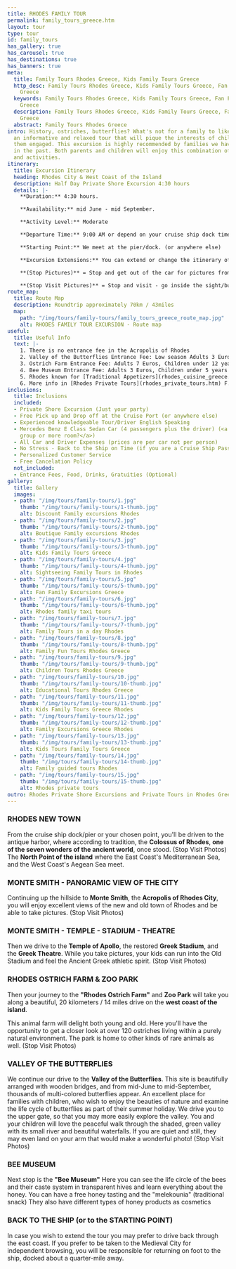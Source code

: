 ```yaml
---
title: RHODES FAMILY TOUR
permalink: family_tours_greece.htm
layout: tour
type: tour
id: family_tours
has_gallery: true
has_carousel: true
has_destinations: true
has_banners: true
meta:
  title: Family Tours Rhodes Greece, Kids Family Tours Greece
  http_desc: Family Tours Rhodes Greece, Kids Family Tours Greece, Fan Family Excursions
    Greece
  keywords: Family Tours Rhodes Greece, Kids Family Tours Greece, Fan Family Excursions
    Greece
  description: Family Tours Rhodes Greece, Kids Family Tours Greece, Fan Family Excursions
    Greece
  abstract: Family Tours Rhodes Greece
intro: History, ostriches, butterflies? What's not for a family to like? We have designed
  an informative and relaxed tour that will pique the interests of children and keep
  them engaged. This excursion is highly recommended by families we have escorted
  in the past. Both parents and children will enjoy this combination of attractions
  and activities.
itinerary:
  title: Excursion Itinerary
  heading: Rhodes City & West Coast of the Island
  description: Half Day Private Shore Excursion 4:30 hours
  details: |-
    **Duration:** 4:30 hours.

    **Availability:** mid June - mid September.

    **Activity Level:** Moderate

    **Departure Time:** 9:00 AM or depend on your cruise ship dock time. If the ship arrives late into port, we’ll adjust our schedules, and the rental time will start from the moment you meet your driver.

    **Starting Point:** We meet at the pier/dock. (or anywhere else)

    **Excursion Extensions:** You can extend or change the itinerary of this private shore excursion as you wish.

    **(Stop Pictures)** = Stop and get out of the car for pictures from outside of the Sight/building

    **(Stop Visit Pictures)** = Stop and visit - go inside the sight/building for pictures
route_map:
  title: Route Map
  description: Roundtrip approximately 70km / 43miles
  map:
    path: "/img/tours/family-tours/family_tours_greece_route_map.jpg"
    alt: RHODES FAMILY TOUR EXCURSION - Route map
useful:
  title: Useful Info
  text: |-
    1. There is no entrance fee in the Acropolis of Rhodes
    2. Valley of the Butterflies Entrance Fee: Low season Adults 3 Euros, High season Adults 5 Euros, Kids under 12 years old free. There is a small cafe, a refreshment kiosk, and a little gift shop.
    3. Ostrich Farm Entrance Fee: Adults 7 Euros, Children under 12 years 4 Euros (Kids under 3 years Free) also has a café and refreshment kiosk, and a gift shop.
    4. Bee Museum Entrance Fee: Adults 3 Euros, Children under 5 years Free, Children between age 6 to 18 1,50 Euros, Students 1,50 Euros, Seniors over 65 years old 1,50 Euros
    5. Rhodes known for [Traditional Appetizers](rhodes_cuisine_greece.htm), desserts, [Wines](wine_tours_greece.htm), the famous handmade [Rhodes Pottery - Ceramics](greek_pottery.htm) and the beautiful [Rhodes Beaches](./rhodes-beach-tour-excursion.htm).
    6. More info in [Rhodes Private Tours](rhodes_private_tours.htm) F.A.Q.
inclusions:
  title: Inclusions
  included:
  - Private Shore Excursion (Just your party)
  - Free Pick up and Drop off at the Cruise Port (or anywhere else)
  - Experienced knowledgeable Tour/Driver English Speaking
  - Mercedes Benz E Class Sedan Car (4 passengers plus the driver) (<a href="groups.htm">bigger
    group or more room?</a>)
  - All Car and Driver Expenses (prices are per car not per person)
  - No Stress - Back to the Ship on Time (if you are a Cruise Ship Passenger)
  - Personalized Customer Service
  - Free Cancelation Policy
  not_included:
  - Entrance Fees, Food, Drinks, Gratuities (Optional)
gallery:
  title: Gallery
  images:
  - path: "/img/tours/family-tours/1.jpg"
    thumb: "/img/tours/family-tours/1-thumb.jpg"
    alt: Discount Family excursions Rhodes
  - path: "/img/tours/family-tours/2.jpg"
    thumb: "/img/tours/family-tours/2-thumb.jpg"
    alt: Boutique Family excursions Rhodes
  - path: "/img/tours/family-tours/3.jpg"
    thumb: "/img/tours/family-tours/3-thumb.jpg"
    alt: Kids Family Tours Greece
  - path: "/img/tours/family-tours/4.jpg"
    thumb: "/img/tours/family-tours/4-thumb.jpg"
    alt: Sightseeing Family Tours in Rhodes
  - path: "/img/tours/family-tours/5.jpg"
    thumb: "/img/tours/family-tours/5-thumb.jpg"
    alt: Fan Family Excursions Greece
  - path: "/img/tours/family-tours/6.jpg"
    thumb: "/img/tours/family-tours/6-thumb.jpg"
    alt: Rhodes family taxi tours
  - path: "/img/tours/family-tours/7.jpg"
    thumb: "/img/tours/family-tours/7-thumb.jpg"
    alt: Family Tours in a day Rhodes
  - path: "/img/tours/family-tours/8.jpg"
    thumb: "/img/tours/family-tours/8-thumb.jpg"
    alt: Family Fun Tours Rhodes Greece
  - path: "/img/tours/family-tours/9.jpg"
    thumb: "/img/tours/family-tours/9-thumb.jpg"
    alt: Children Tours Rhodes Greece
  - path: "/img/tours/family-tours/10.jpg"
    thumb: "/img/tours/family-tours/10-thumb.jpg"
    alt: Educational Tours Rhodes Greece
  - path: "/img/tours/family-tours/11.jpg"
    thumb: "/img/tours/family-tours/11-thumb.jpg"
    alt: Kids Family Tours Greece Rhodes
  - path: "/img/tours/family-tours/12.jpg"
    thumb: "/img/tours/family-tours/12-thumb.jpg"
    alt: Family Excursions Greece Rhodes
  - path: "/img/tours/family-tours/13.jpg"
    thumb: "/img/tours/family-tours/13-thumb.jpg"
    alt: Kids Tours Family Tours Greece
  - path: "/img/tours/family-tours/14.jpg"
    thumb: "/img/tours/family-tours/14-thumb.jpg"
    alt: Family guided tours Rhodes
  - path: "/img/tours/family-tours/15.jpg"
    thumb: "/img/tours/family-tours/15-thumb.jpg"
    alt: Rhodes private tours
outro: Rhodes Private Shore Excursions and Private Tours in Rhodes Greece
---
```


### RHODES NEW TOWN

From the cruise ship dock/pier or your chosen point, you'll be driven to the antique harbor, where according to tradition, the **Colossus of Rhodes**, **one of the seven wonders of the ancient world**, once stood. (Stop Visit Photos)\
The **North Point of the island** where the East Coast's Mediterranean Sea, and the West Coast's Aegean Sea meet.

### MONTE SMITH - PANORAMIC VIEW OF THE CITY

Continuing up the hillside to **Monte Smith**, the **Acropolis of Rhodes City**, you will enjoy excellent views of the new and old town of Rhodes and be able to take pictures. (Stop Visit Photos)

### MONTE SMITH - TEMPLE - STADIUM - THEATRE

Then we drive to the **Temple of Apollo**, the restored **Greek Stadium**, and the **Greek Theatre**. While you take pictures, your kids can run into the Old Stadium and feel the Ancient Greek athletic spirit. (Stop Visit Photos)

### RHODES OSTRICH FARM & ZOO PARK

Then your journey to the **"Rhodes Ostrich Farm"** and **Zoo Park** will take you along a beautiful, 20 kilometers / 14 miles drive on the **west coast of the island**.

This animal farm will delight both young and old. Here you'll have the opportunity to get a closer look at over 120 ostriches living within a purely natural environment. The park is home to other kinds of rare animals as well. (Stop Visit Photos)

### VALLEY OF THE BUTTERFLIES

We continue our drive to the **Valley of the Butterflies**. This site is beautifully arranged with wooden bridges, and from mid-June to mid-September, thousands of multi-colored butterflies appear. An excellent place for families with children, who wish to enjoy the beauties of nature and examine the life cycle of butterflies as part of their summer holiday. We drive you to the upper gate, so that you may more easily explore the valley. You and your children will love the peaceful walk through the shaded, green valley with its small river and beautiful waterfalls. If you are quiet and still, they may even land on your arm that would make a wonderful photo! (Stop Visit Photos)

### BEE MUSEUM

Next stop is the **"Bee Museum"** Here you can see the life circle of the bees and their caste system in transparent hives and learn everything about the honey. You can have a free honey tasting and the "melekounia" (traditional snack) They also have different types of honey products as cosmetics

### BACK TO THE SHIP (or to the STARTING POINT)

In case you wish to extend the tour you may prefer to drive back through the east coast. If you prefer to be taken to the Medieval City for independent browsing, you will be responsible for returning on foot to the ship, docked about a quarter-mile away.